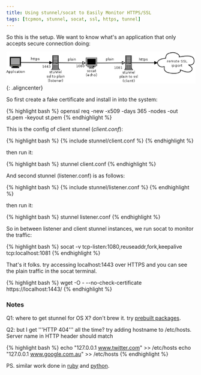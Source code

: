 ```yaml
---
title: Using stunnel/socat to Easily Monitor HTTPS/SSL
tags: [tcpmon, stunnel, socat, ssl, https, tunnel]
---
```


So this is the setup. We want to know what's an application that only accepts secure connection doing:


![Stunnel Diagram](/assets/img/stunnel/stunnel.png){: .aligncenter}

So first create a fake certificate and install in into the system:

{% highlight bash %}
openssl req -new -x509 -days 365 -nodes -out st.pem -keyout st.pem
{% endhighlight %} 

This is the config of client stunnel (_client.conf_):

{% highlight bash %}
{% include stunnel/client.conf %}
{% endhighlight %} 

then run it:

{% highlight bash %}
stunnel client.conf
{% endhighlight %} 

And second stunnel (listener.conf) is as follows:

{% highlight bash %}
{% include stunnel/listener.conf %}
{% endhighlight %} 

then run it:

{% highlight bash %}
stunnel listener.conf
{% endhighlight %} 

So in between listener and client stunnel instances, we run socat to monitor the traffic:

{% highlight bash %}
socat -v tcp-listen:1080,reuseaddr,fork,keepalive tcp:localhost:1081
{% endhighlight %} 

That's it folks. try accessing localhost:1443 over HTTPS and you can see the plain traffic in the socat terminal.

{% highlight bash %}
wget -O - --no-check-certificate https://localhost:1443/
{% endhighlight %} 

### Notes ###

Q1: where to get stunnel for OS X? don't brew it. try [prebuilt packages](http://rudix.org/packages/stunnel.html). 

Q2: but I get '''HTTP 404''' all the time? try adding hostname to /etc/hosts. Server name in HTTP header should match

{% highlight bash %}
echo "127.0.0.1 www.twitter.com" >> /etc/hosts
echo "127.0.0.1 www.google.com.au" >> /etc/hosts
{% endhighlight %} 

PS. similar work done in [ruby](https://www.fishnetsecurity.com/6labs/blog/ssl-relay-proxy-creative-solution-complex-issue) 
and [python](https://github.com/iSECPartners/tcpprox).
